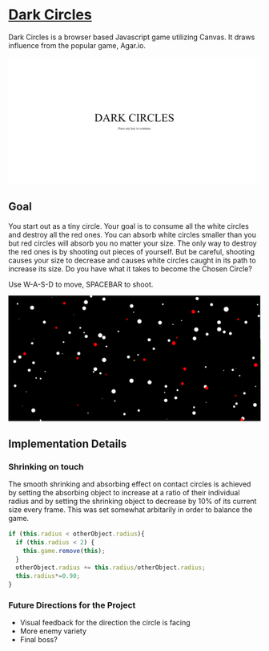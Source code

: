 # [Dark Circles](https://truongdevin.github.io/dark-circles)

Dark Circles is a browser based Javascript game utilizing Canvas.
It draws influence from the popular game, Agar.io.

![Title](/images/menu.png)

## Goal

You start out as a tiny circle. Your goal is to consume all the white circles and destroy all the red ones. You can absorb white circles smaller than you but red circles will absorb you no matter your size. The only way to destroy the red ones is by shooting out pieces of yourself. But be careful, shooting causes your size to decrease and causes white circles caught in its path to increase its size. Do you have what it takes to become the Chosen Circle?

Use W-A-S-D to move, SPACEBAR to shoot.

![Game](/images/game.png)

## Implementation Details

### Shrinking on touch
The smooth shrinking and absorbing effect on contact circles is achieved by setting the absorbing object to increase at a ratio of their individual radius and by setting the shrinking object to decrease by 10% of its current size every frame. This was set somewhat arbitarily in order to balance the game.

```Javascript
if (this.radius < otherObject.radius){
  if (this.radius < 2) {
    this.game.remove(this);
  }
  otherObject.radius += this.radius/otherObject.radius;
  this.radius*=0.90;
}
```

### Future Directions for the Project
- Visual feedback for the direction the circle is facing
- More enemy variety
- Final boss?
